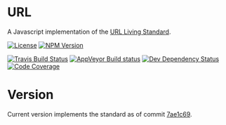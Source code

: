 # URL
A Javascript implementation of the [URL Living Standard](https://url.spec.whatwg.org/).

[![License](http://img.shields.io/npm/l/@oozcitak/url.svg?style=flat-square)](http://opensource.org/licenses/MIT)
[![NPM Version](http://img.shields.io/npm/v/@oozcitak/url.svg?style=flat-square)](https://www.npmjs.com/package/@oozcitak/url)

[![Travis Build Status](http://img.shields.io/travis/oozcitak/url.svg?style=flat-square)](http://travis-ci.org/oozcitak/url)
[![AppVeyor Build status](https://ci.appveyor.com/api/projects/status/vmmfuvai1o3yips8?svg=true)](https://ci.appveyor.com/project/oozcitak/url)
[![Dev Dependency Status](http://img.shields.io/david/dev/oozcitak/url.svg?style=flat-square)](https://david-dm.org/oozcitak/url)
[![Code Coverage](https://img.shields.io/codecov/c/github/oozcitak/url?style=flat-square)](https://codecov.io/gh/oozcitak/url)

# Version
Current version implements the standard as of commit [7ae1c69](https://url.spec.whatwg.org/commit-snapshots/7ae1c691c96f0d82fafa24c33aa1e8df9ffbf2bc/).
